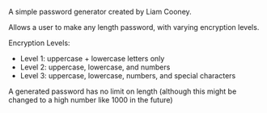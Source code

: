 A simple password generator created by Liam Cooney.

Allows a user to make any length password, with varying encryption levels.

Encryption Levels:
- Level 1: uppercase + lowercase letters only
- Level 2: uppercase, lowercase, and numbers
- Level 3: uppercase, lowercase, numbers, and special characters

A generated password has no limit on length (although this might be changed to a high number like 1000 in the future)